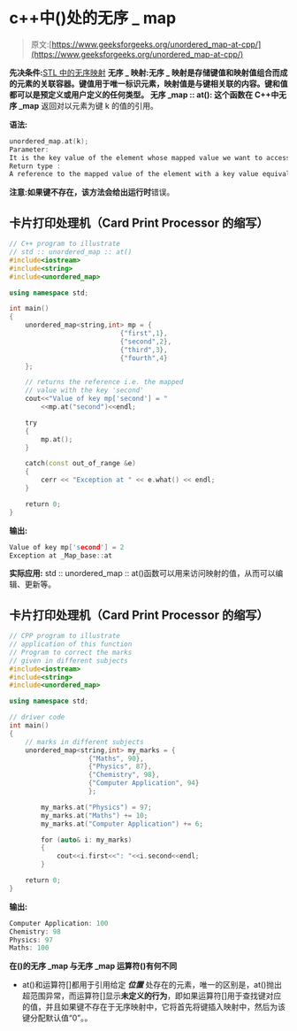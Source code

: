 # c++中()处的无序 _ map

> 原文:[https://www.geeksforgeeks.org/unordered_map-at-cpp/](https://www.geeksforgeeks.org/unordered_map-at-cpp/)

**先决条件:**[STL 中的无序映射](https://www.geeksforgeeks.org/unordered_map-in-stl-and-its-applications/)
**无序 _ 映射:**无序 _ 映射是存储键值和映射值组合而成的元素的关联容器。键值用于唯一标识元素，映射值是与键相关联的内容。键和值都可以是预定义或用户定义的任何类型。
**无序 _map :: at():** 这个函数在 C++中**无序 _map** 返回对以元素为键 k 的值的引用。

**语法:**

```cpp
unordered_map.at(k);
Parameter:
It is the key value of the element whose mapped value we want to access.
Return type :
A reference to the mapped value of the element with a key value equivalent
```

**注意:**如果键不存在，该方法会给出**运行时**错误。

## 卡片打印处理机（Card Print Processor 的缩写）

```cpp
// C++ program to illustrate
// std :: unordered_map :: at()
#include<iostream>
#include<string>
#include<unordered_map>

using namespace std;

int main()
{
    unordered_map<string,int> mp = {
                            {"first",1},
                            {"second",2},
                            {"third",3},
                            {"fourth",4}
    };

    // returns the reference i.e. the mapped
    // value with the key 'second'
    cout<<"Value of key mp['second'] = "
        <<mp.at("second")<<endl;

    try
    {
        mp.at();
    }

    catch(const out_of_range &e)
    {
        cerr << "Exception at " << e.what() << endl;
    }

    return 0;
}
```

**输出:**

```cpp
Value of key mp['second'] = 2
Exception at _Map_base::at
```

**实际应用:** std :: unordered_map :: at()函数可以用来访问映射的值，从而可以编辑、更新等。

## 卡片打印处理机（Card Print Processor 的缩写）

```cpp
// CPP program to illustrate
// application of this function
// Program to correct the marks
// given in different subjects
#include<iostream>
#include<string>
#include<unordered_map>

using namespace std;

// driver code
int main()
{
    // marks in different subjects
    unordered_map<string,int> my_marks = {
                    {"Maths", 90},
                    {"Physics", 87},
                    {"Chemistry", 98},
                    {"Computer Application", 94}
                    };

        my_marks.at("Physics") = 97;
        my_marks.at("Maths") += 10;
        my_marks.at("Computer Application") += 6;

        for (auto& i: my_marks)
        {
            cout<<i.first<<": "<<i.second<<endl;
        }

    return 0;
}
```

**输出:**

```cpp
Computer Application: 100
Chemistry: 98
Physics: 97
Maths: 100
```

**在()的无序 _map 与无序 _map 运算符()有何不同**

*   at()和运算符[]都用于引用给定 ***位置*** 处存在的元素，唯一的区别是，at()抛出超范围异常，而运算符[]显示**未定义的行为**，即如果运算符[]用于查找键对应的值，并且如果键不存在于无序映射中，它将首先将键插入映射中，然后为该键分配默认值“0”。。